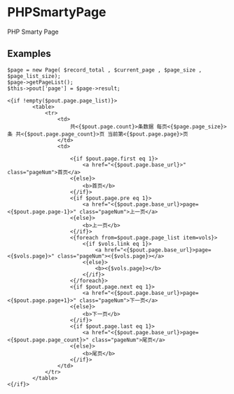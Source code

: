 PHPSmartyPage
=============

PHP Smarty Page

Examples
---------

    $page = new Page( $record_total , $current_page , $page_size , $page_list_size);
    $page->getPageList();
    $this->pout['page'] = $page->result;

    <{if !empty($pout.page.page_list)}>
            <table>
                <tr>
                    <td>
                        共<{$pout.page.count}>条数据 每页<{$page.page_size}>条 共<{$pout.page.page_count}>页 当前第<{$pout.page.page}>页
                    </td>
                    <td>

                        <{if $pout.page.first eq 1}>
                            <a href="<{$pout.page.base_url}>" class="pageNum">首页</a>
                        <{else}>
                            <b>首页</b>
                        <{/if}>
                        <{if $pout.page.pre eq 1}>
                            <a href="<{$pout.page.base_url}>page=<{$pout.page.page-1}>" class="pageNum">上一页</a>
                        <{else}>
                            <b>上一页</b>
                        <{/if}>
                        <{foreach from=$pout.page.page_list item=vols}>
                            <{if $vols.link eq 1}>
                                <a href="<{$pout.page.base_url}>page=<{$vols.page}>" class="pageNum"><{$vols.page}></a>
                            <{else}>
                                <b><{$vols.page}></b>
                            <{/if}>
                        <{/foreach}>
                        <{if $pout.page.next eq 1}>
                            <a href="<{$pout.page.base_url}>page=<{$pout.page.page+1}>" class="pageNum">下一页</a>
                        <{else}>
                            <b>下一页</b>
                        <{/if}>
                        <{if $pout.page.last eq 1}>
                            <a href="<{$pout.page.base_url}>page=<{$pout.page.page_count}>" class="pageNum">尾页</a>
                        <{else}>
                            <b>尾页</b>
                        <{/if}>
                    </td>
                </tr>
            </table>
    <{/if}>
